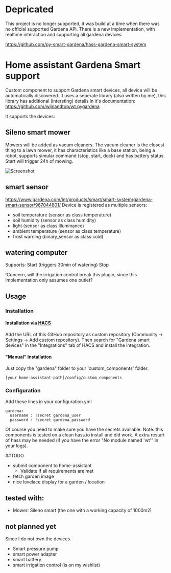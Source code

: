 # Depricated
This project is no longer supported, it was build at a time when there was no official supported Gardena API.
There is a new implementation, with realtime interaction and supporting all gardena devices:

https://github.com/py-smart-gardena/hass-gardena-smart-system


# Home assistant Gardena Smart support

Custom component to support Gardena smart devices, all device will be automatically discovered.
It uses a seperate library (also written by me), this library has additional (intersting) details in it's documentation:
https://github.com/wijnandtop/wt.pygardena

It supports the devices:

## Sileno smart mower
Mowers will be added as vacum cleaners.
The vacum cleaner is the closest thing to a lawn mower, it has characteristics like a base station, being a robot, supports simular command (stop, start, dock) and has battery status.
Start will trigger 24h of mowing.

<img src="https://github.com/wijnandtop/home_assistant_gardena/blob/master/README_screenshot1.png?raw=true" alt="Screenshot">


## smart sensor
https://www.gardena.com/int/products/smart/smart-system/gardena-smart-sensor/967044801/
Device is registered as multiple sensors:

* soil temperature (sensor as class temperature)
* soil humidity (sensor as class humidity)
* light (sensor as class illuminance)
* ambient temperature (sensor as class temperature)
* frost warning (binary_sensor as class cold)

## watering computer

Supports:
Start (triggers 30min of watering)
Stop

!Concern, will the irrigation control break this plugin, since this implementation only assumes one outlet?

## Usage

### Installation

#### Installation via [HACS](https://hacs.xyz/)
Add the URL of this GitHub repository as custom repository (Community -> Settings -> Add custom repository).
Then search for "Gardena smart devices" in the "Integrations" tab of HACS and install the integration.

#### "Manual" Installation
Just copy the "gardena" folder to your 'custom_components' folder.

```
[your home-assistant-path]/config/custom_components
```

### Configuration
Add these lines in your configuration.yml

```
gardena:
  username : !secret gardena_user
  password : !secret gardena_password
```

Of course you need to make sure you have the secrets available.
Note: this components is tested on a clean hass.io install and did work. A extra restart of hass may be needed (if you have the error "No module named 'wt'" in your logs).

##TODO

* submit component to home-assistant
    * Validate if all requirements are met
* fetch garden image
* nice lovelace display for a garden / location

## tested with:

 * Mower: Sileno smart (the one with a working capacity of 1000m2)

## not planned yet
Since I do not own the devices.

* Smart pressure pump
* smart power adapter
* smart battery
* smart irrigation control (is on my wishlist)
